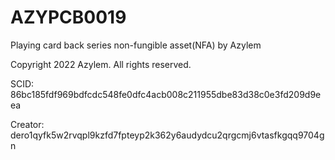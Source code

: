 # AZYPCB0019
Playing card back series non-fungible asset(NFA) by Azylem

Copyright 2022 Azylem. All rights reserved.

SCID: 86bc185fdf969bdfcdc548fe0dfc4acb008c211955dbe83d38c0e3fd209d9eea

Creator: dero1qyfk5w2rvqpl9kzfd7fpteyp2k362y6audydcu2qrgcmj6vtasfkgqq9704gn
